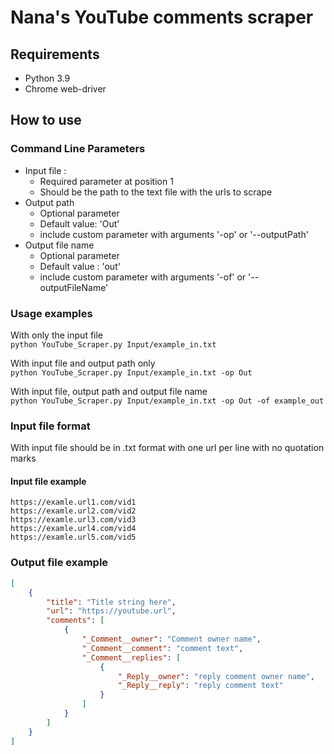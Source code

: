 # Nana's YouTube comments scraper

## Requirements
- Python 3.9
- Chrome web-driver

## How to use
### Command Line Parameters
- Input file : 
  - Required parameter at position 1
  - Should be the path to the text file with the urls to  scrape
- Output path 
  - Optional parameter 
  - Default value: 'Out'
  - include custom parameter with arguments '-op' or '--outputPath'
- Output file name
  - Optional parameter
  - Default value : 'out'
  - include custom parameter with arguments '-of' or '--outputFileName'

### Usage examples
With only the input file   
`python YouTube_Scraper.py Input/example_in.txt`  

With input file and output path only  
`python YouTube_Scraper.py Input/example_in.txt -op Out`  

With input file, output path and output file name  
`python YouTube_Scraper.py Input/example_in.txt -op Out -of example_out`

### Input file format
With input file should be in .txt format with one url per line with no quotation marks

#### Input file example
```
https://examle.url1.com/vid1
https://examle.url2.com/vid2
https://examle.url3.com/vid3
https://examle.url4.com/vid4
https://examle.url5.com/vid5
```


### Output file example
```json
[
    {
        "title": "Title string here",
        "url": "https://youtube.url",
        "comments": [
            {
                "_Comment__owner": "Comment owner name",
                "_Comment__comment": "comment text",
                "_Comment__replies": [
                    {
                        "_Reply__owner": "reply comment owner name",
                        "_Reply__reply": "reply comment text"
                    }
                ]
            }
        ]
    }
]
```